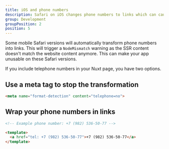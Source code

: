 ```yaml
---
title: iOS and phone numbers
description: Safari on iOS changes phone numbers to links which can cause a render mismatch
group: Development
groupPosition: 2
position: 5
---
```


Some mobile Safari versions will automatically transform phone numbers into links. This will trigger a `NodeMismatch` warning as the SSR content doesn't match the website content anymore. This can make your app unusable on these Safari versions.

If you include telephone numbers in your Nuxt page, you have two options.

## Use a meta tag to stop the transformation
```html
<meta name="format-detection" content="telephone=no">
```
## Wrap your phone numbers in links

```html
<!-- Example phone number: +7 (982) 536-50-77 -->

<template>
  <a href="tel: +7 (982) 536-50-77">+7 (982) 536-50-77</a>
</template>

```
